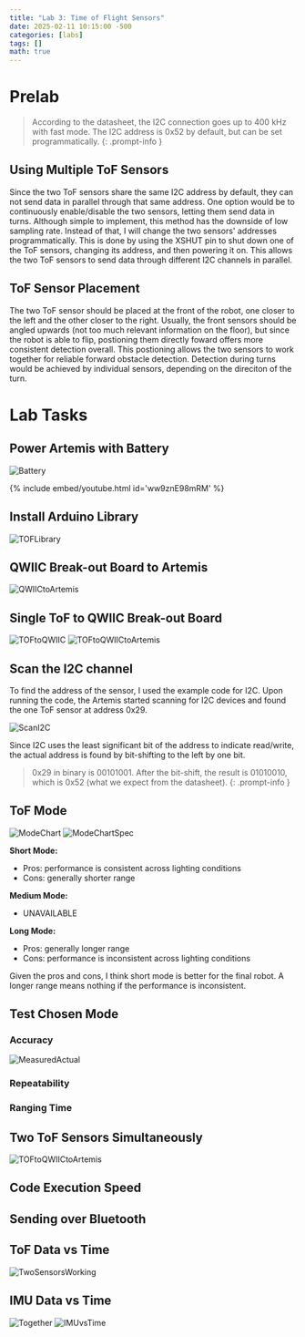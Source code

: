 ```yaml
---
title: "Lab 3: Time of Flight Sensors"
date: 2025-02-11 10:15:00 -500
categories: [labs]
tags: []
math: true
---
```


# Prelab

> According to the datasheet, the I2C connection goes up to 400 kHz with fast mode. The I2C address is 0x52 by default, but can be set programmatically.
{: .prompt-info }

## Using Multiple ToF Sensors
Since the two ToF sensors share the same I2C address by default, they can not send data in parallel through that same address. One option would be to continuously enable/disable the two sensors, letting them send data in turns. Although simple to implement, this method has the downside of low sampling rate. Instead of that, I will change the two sensors' addresses programmatically. This is done by using the XSHUT pin to shut down one of the ToF sensors, changing its address, and then powering it on. This allows the two ToF sensors to send data through different I2C channels in parallel.

## ToF Sensor Placement
The two ToF sensor should be placed at the front of the robot, one closer to the left and the other closer to the right. Usually, the front sensors should be angled upwards (not too much relevant information on the floor), but since the robot is able to flip, postioning them directly foward offers more consistent detection overall. This postioning allows the two sensors to work together for reliable forward obstacle detection. Detection during turns would be achieved by individual sensors, depending on the direciton of the turn.


<!-- TODO: Sensors on Robot -->
<!-- TODO: Wiring Diagram -->

# Lab Tasks

## Power Artemis with Battery

![Battery](/assets/img/lab3/battery.jpeg)

{% include embed/youtube.html id='ww9znE98mRM' %}

## Install Arduino Library

![TOFLibrary](/assets/img/lab3/TOFLibrary.png)




## QWIIC Break-out Board to Artemis

![QWIICtoArtemis](/assets/img/lab3/QWIICtoArtemis.png)

## Single ToF to QWIIC Break-out Board

![TOFtoQWIIC](/assets/img/lab3/oneToFQWIIC.png)
![TOFtoQWIICtoArtemis](/assets/img/lab3/TOFtoQWIICtoArtemis.png)

## Scan the I2C channel

To find the address of the sensor, I used the example code for I2C. Upon running the code, the Artemis started scanning for I2C devices and found the one ToF sensor at address 0x29.

![ScanI2C](/assets/img/lab3/scanningI2C.png)

Since I2C uses the least significant bit of the address to indicate read/write, the actual address is found by bit-shifting to the left by one bit. 

> 0x29 in binary is 00101001. After the bit-shift, the result is 01010010, which is 0x52 (what we expect from the datasheet).
{: .prompt-info }


## ToF Mode

![ModeChart](/assets/img/lab3/modeChart.png)
![ModeChartSpec](/assets/img/lab3/modeChartSpec.png)

**Short Mode:**
- Pros: performance is consistent across lighting conditions 
- Cons: generally shorter range

**Medium Mode:**
- UNAVAILABLE

**Long Mode:**
- Pros: generally longer range
- Cons: performance is inconsistent across lighting conditions 

Given the pros and cons, I think short mode is better for the final robot. A longer range means nothing if the performance is inconsistent.

## Test Chosen Mode


### Accuracy
![MeasuredActual](/assets/img/lab3/measuredActual.png)

### Repeatability

### Ranging Time

## Two ToF Sensors Simultaneously

![TOFtoQWIICtoArtemis](/assets/img/lab3/2TOFtoQWIICtoArtemis.png)

## Code Execution Speed

## Sending over Bluetooth

## ToF Data vs Time

![TwoSensorsWorking](/assets/img/lab3/twoSensorsWorking.png)

## IMU Data vs Time
![Together](/assets/img/lab3/allTogether.png)
![IMUvsTime](/assets/img/lab3/IMUvsTime.png)